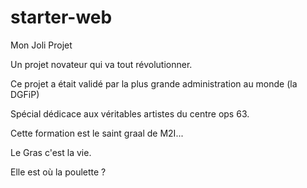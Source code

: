 # starter-web
Mon Joli Projet

Un projet novateur qui va tout révolutionner.

Ce projet a était validé par la plus grande administration au monde (la DGFiP)

Spécial dédicace aux véritables artistes du centre ops 63.

Cette formation est le saint graal de M2I...

Le Gras c'est la vie.

Elle est où la poulette ?